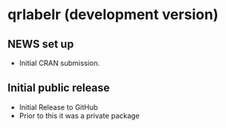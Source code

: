 # qrlabelr (development version)

## NEWS set up
* Initial CRAN submission.

## Initial public release

* Initial Release to GitHub
* Prior to this it was a private package
